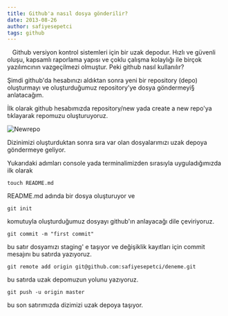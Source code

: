 ```yaml
---
title: Github'a nasıl dosya gönderilir?
date: 2013-08-26
author: safiyesepetci
tags: github
---
```


   Github versiyon kontrol sistemleri için bir uzak depodur. Hızlı ve güvenli oluşu, kapsamlı raporlama yapısı ve çoklu çalışma kolaylığı ile birçok yazılımcının vazgeçilmezi olmuştur. Peki github nasıl kullanılır?

Şimdi github'da hesabınızı aldıktan sonra yeni bir repository (depo) oluşturmayı ve oluşturduğumuz repository'ye dosya göndermeyi§ anlatacağım.

İlk olarak github hesabımızda repository/new yada create a new repo'ya tıklayarak repomuzu oluşturuyoruz.

![Newrepo](articles/2013-08-26-newrepo.png)

Dizinimizi oluşturduktan sonra sıra var olan dosyalarımızı uzak depoya göndermeye geliyor.

Yukarıdaki adımları console yada terminalimizden sırasıyla uyguladığımızda ilk olarak

    touch README.md


README.md adında bir dosya oluşturuyor ve

    git init


komutuyla oluşturduğumuz dosyayı github'ın anlayacağı dile çeviriyoruz.

    git commit -m "first commit"


bu satır dosyamızı staging' e taşıyor ve değişiklik kayıtları için commit mesajını bu satırda yazıyoruz.

    git remote add origin git@github.com:safiyesepetci/deneme.git


bu satırda uzak depomuzun yolunu yazıyoruz.

    git push -u origin master


bu son satırımızda dizimizi uzak depoya taşıyor.

